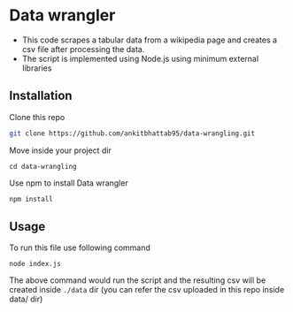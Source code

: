 # Data wrangler

- This code scrapes a tabular data from a wikipedia page and creates a csv file after processing the data.
- The script is implemented using Node.js using minimum external libraries


## Installation


Clone this repo 

```bash
git clone https://github.com/ankitbhattab95/data-wrangling.git
```
Move inside your project dir

```
cd data-wrangling
```


Use npm to install Data wrangler 

```bash
npm install
```

## Usage
To run this file use following command

```
node index.js
```
The above command would run the script and the resulting csv will be created inside `./data` dir (you can refer the csv uploaded in this repo inside data/ dir)
